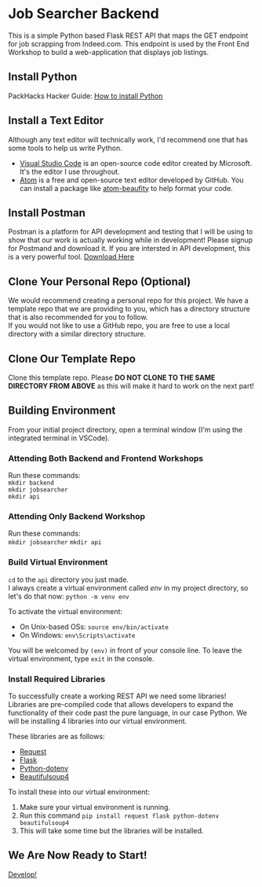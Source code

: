 # Job Searcher Backend

This is a simple Python based Flask REST API that maps the GET endpoint for job scrapping from Indeed.com. This endpoint is used by the Front End Workshop to build a web-application that displays job listings.

## Install Python

PackHacks Hacker Guide: [How to install Python
](https://www.notion.so/Hacker-Resources-cb0b84f22831494fb174571c065f502c#03d184ea17834231b0cc88b834352b0a)

## Install a Text Editor

Although any text editor will technically work, I'd recommend one that has some tools to help us write Python.

 - [Visual Studio Code](https://code.visualstudio.com/) is an open-source code editor created by Microsoft. It's the editor I use throughout.
 - [Atom](https://atom.io/) is a free and open-source text editor developed by GitHub. You can install a package like [atom-beaufity](https://atom.io/packages/atom-beautify) to help format your code.

 ## Install Postman

 Postman is a platform for API development and testing that I will be using to show that our work is actually working while in development! Please signup for Postmand and download it. If you are intersted in API development, this is a very powerful tool. [Download Here](https://www.postman.com/)

## Clone Your Personal Repo (Optional)
We would recommend creating a personal repo for this project. We have a template repo that we are providing to you, which has a directory structure that is also recommended for you to follow.  
If you would not like to use a GitHub repo, you are free to use a local directory with a similar directory structure.

## Clone Our Template Repo
Clone this template repo. Please **DO NOT CLONE TO THE SAME DIRECTORY FROM ABOVE** as this will make it hard to work on the next part!


## Building Environment
From your initial project directory, open a terminal window (I'm using the integrated terminal in VSCode).  
### Attending Both Backend and Frontend Workshops
Run these commands:  
`mkdir backend` <br>
`mkdir jobsearcher` <br>
`mkdir api`  

### Attending Only Backend Workshop 
Run these commands:  
`mkdir jobsearcher`
`mkdir api`  

### Build Virtual Environment
`cd` to the `api` directory you just made.  
I always create a virtual environment called *env* in my project directory, so let's do that now:
`python -m venv env`

To activate the virtual environment:

 - On Unix-based OSs: `source env/bin/activate`
 - On Windows: `env\Scripts\activate`

You will be welcomed by `(env)` in front of your console line. To leave the virtual environment, type `exit` in the console.

### Install Required Libraries
To successfully create a working REST API we need some libraries! Libraries are pre-compiled code that allows developers to expand the functionality of their code past the pure language, in our case Python. We will be installing 4 libraries into our virtual environment.

These libraries are as follows:

 - [Request](https://pypi.org/project/requests/)
 - [Flask](https://pypi.org/project/Flask/)
 - [Python-dotenv](https://pypi.org/project/python-dotenv/)
 - [Beautifulsoup4](https://pypi.org/project/beautifulsoup4/)

To install these into our virtual environment:

 1. Make sure your virtual environment is running.
 2. Run this command `pip install request flask python-dotenv beautifulsoup4`
 3. This will take some time but the libraries will be installed.

## We Are Now Ready to Start!
[Develop!](https://github.com/PackHacks/JobSearcherDev/blob/main/backend/jobsearcher/api/DEV.md)
